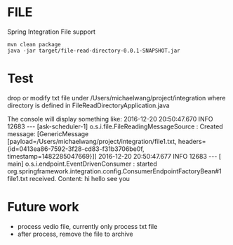 # FILE
Spring Integration File support

 ```
 mvn clean package
 java -jar target/file-read-directory-0.0.1-SNAPSHOT.jar

 ```

# Test
drop or modify txt file under /Users/michaelwang/project/integration
where directory is defined in FileReadDirectoryApplication.java

The console will display something like:
2016-12-20 20:50:47.670  INFO 12683 --- [ask-scheduler-1] o.s.i.file.FileReadingMessageSource      : Created message: [GenericMessage [payload=/Users/michaelwang/project/integration/file1.txt, headers={id=0413ea86-7592-3f28-cd83-f31b3706be0f, timestamp=1482285047669}]]
2016-12-20 20:50:47.677  INFO 12683 --- [           main] o.s.i.endpoint.EventDrivenConsumer       : started org.springframework.integration.config.ConsumerEndpointFactoryBean#1
file1.txt received. Content: hi hello
see you


# Future work
* process vedio file, currently only process txt file
* after process, remove the file to archive

